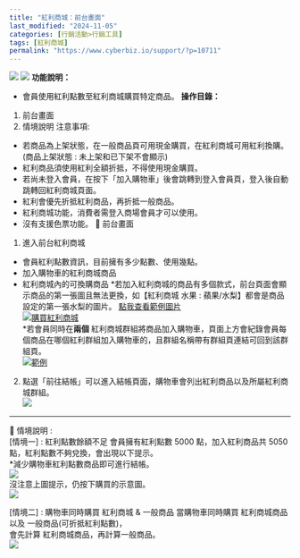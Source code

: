 ```yaml
---
title: "紅利商城：前台畫面"
last_modified: "2024-11-05"
categories: [行銷活動>行銷工具]
tags: [紅利商城]
permalink: "https://www.cyberbiz.io/support/?p=10711"
---
```


![](https://www.cyberbiz.io/support/wp-content/uploads/適用站別.png)
[![](https://www.cyberbiz.io/support/wp-content/uploads/台灣站.png)](https://www.cyberbiz.io/support/?page_id=2490)
**功能說明：**  

* 會員使用紅利點數至紅利商城購買特定商品。
**操作目錄：**

1. 前台畫面
2. 情境說明
注意事項:  

* 若商品為上架狀態，在⼀般商品頁可⽤現金購買，在紅利商城可⽤紅利換購。(商品上架狀態 : 未上架和已下架不會顯示)
* 紅利商品須使⽤紅利全額折抵，不得使⽤現金購買。
* 若尚未登⼊會員，在按下「加入購物車」後會跳轉到登入會員頁，登入後⾃動跳轉回紅利商城頁面。
* 紅利會優先折抵紅利商品，再折抵一般商品。
* 紅利商城功能，消費者需登入商場會員才可以使用。
* 沒有支援色票功能。
📌 前台畫面  

1. 進入前台紅利商城 
* 會員紅利點數資訊，⽬前擁有多少點數、使⽤幾點。
* 加入購物車的紅利商城商品
* 紅利商城內的可換購商品
*若加入紅利商城的商品有多個款式，前台頁面會顯示商品的第一張圖且無法更換，如【紅利商城 水果 : 蘋果/水梨】都會是商品設定的第一張水梨的圖片。 [ 點我查看範例圖片](https://www.cyberbiz.io/support/wp-content/uploads/行銷活動-紅利商城-前台03.png)  
[![購買紅利商城](https://www.cyberbiz.io/support/wp-content/uploads/行銷活動-紅利商城-前台01.png)](https://www.cyberbiz.io/support/wp-content/uploads/行銷活動-紅利商城-前台01.png)  
*若會員同時在**兩個** 紅利商城群組將商品加入購物車，頁面上⽅會紀錄會員每個商品在哪個紅利群組加入購物車的，且群組名稱帶有群組⾴連結可回到該群組⾴。  
[![範例](https://www.cyberbiz.io/support/wp-content/uploads/行銷活動-紅利商城-前台04.png)](https://www.cyberbiz.io/support/wp-content/uploads/行銷活動-紅利商城-前台04.png)



2. 點選「前往結帳」可以進入結帳頁面，購物車會列出紅利商品以及所屬紅利商城群組。  
[![](https://www.cyberbiz.io/support/wp-content/uploads/行銷活動-紅利商城-前台02.png)](https://www.cyberbiz.io/support/wp-content/uploads/行銷活動-紅利商城-前台02.png)



* * *

📌 情境說明 :  
[情境一] : 紅利點數餘額不足 會員擁有紅利點數 5000 點，加入紅利商品共 5050點，紅利點數不夠兌換，會出現以下提示。  
*減少購物車紅利點數商品即可進行結帳。  
[![](https://www.cyberbiz.io/support/wp-content/uploads/行銷活動-紅利商城-前台05.png)](https://www.cyberbiz.io/support/wp-content/uploads/行銷活動-紅利商城-前台05.png)  
沒注意上圖提示，仍按下購買的示意圖。  
[![](https://www.cyberbiz.io/support/wp-content/uploads/行銷活動-紅利商城-前台06.png)](https://www.cyberbiz.io/support/wp-content/uploads/行銷活動-紅利商城-前台06.png)  

[情境二] : 購物車同時購買 紅利商城 & 一般商品 當購物車同時購買 紅利商城商品 以及 一般商品(可折抵紅利點數)，  
會先計算 紅利商城商品，再計算一般商品。  
[![](https://www.cyberbiz.io/support/wp-content/uploads/行銷活動-紅利商城-前台07.png)](https://www.cyberbiz.io/support/wp-content/uploads/行銷活動-紅利商城-前台07.png)

